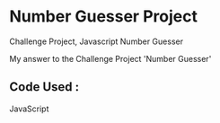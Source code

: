 # Number Guesser Project
Challenge Project, Javascript Number Guesser

My answer to the Challenge Project 'Number Guesser'

## Code Used : 
JavaScript
